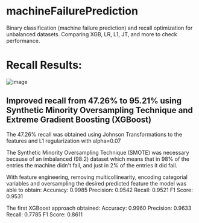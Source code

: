 # machineFailurePrediction
Binary classification (machine failure prediction) and recall optimization for unbalanced datasets. Comparing XGB, LR, L1, JT, and more to check performance.

# Recall Results: 

![image](https://github.com/santtiospina/machineFailurePrediction/assets/75998236/e0afdba3-7cb6-43f6-aecc-a55d57f12324)

## Improved recall from 47.26% to 95.21% using Synthetic Minority Oversampling Technique and Extreme Gradient Boosting (XGBoost)

The 47.26% recall was obtained using Johnson Transformations to the features and L1 regularization with alpha=0.07 

The Synthetic Minority Oversampling Technique (SMOTE) was necessary because of an imbalanced (98:2) dataset which means that in 98% of the entries the machine didn't fail, and just in 2% of the entries it did fail. 

With feature engineering, removing multicollinearity, encoding categorial variables and oversampling the desired predicted feature the model was able to obtain:
Accuracy: 0.9985
Precision: 0.9542
Recall: 0.9521
F1 Score: 0.9531

The first XGBoost approach obtained:
Accuracy: 0.9960
Precision: 0.9633
Recall: 0.7785
F1 Score: 0.8611

